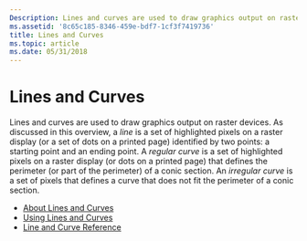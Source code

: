 ```yaml
---
Description: Lines and curves are used to draw graphics output on raster devices.
ms.assetid: '8c65c185-8346-459e-bdf7-1cf3f7419736'
title: Lines and Curves
ms.topic: article
ms.date: 05/31/2018
---
```


# Lines and Curves

Lines and curves are used to draw graphics output on raster devices. As discussed in this overview, a *line* is a set of highlighted pixels on a raster display (or a set of dots on a printed page) identified by two points: a starting point and an ending point. A *regular curve* is a set of highlighted pixels on a raster display (or dots on a printed page) that defines the perimeter (or part of the perimeter) of a conic section. An *irregular curve* is a set of pixels that defines a curve that does not fit the perimeter of a conic section.

-   [About Lines and Curves](about-lines-and-curves.md)
-   [Using Lines and Curves](using-lines-and-curves.md)
-   [Line and Curve Reference](line-and-curve-reference.md)

 

 



